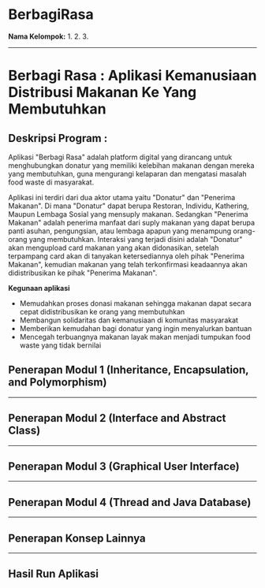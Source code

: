 # BerbagiRasa



**Nama Kelompok:**
1. 
2. 
3. 

---
# Berbagi Rasa : Aplikasi Kemanusiaan Distribusi Makanan Ke Yang Membutuhkan

## Deskripsi Program :

Aplikasi "Berbagi Rasa" adalah platform digital yang dirancang untuk menghubungkan donatur yang memiliki kelebihan makanan dengan mereka yang membutuhkan, guna mengurangi kelaparan dan mengatasi masalah food waste di masyarakat. 

Aplikasi ini terdiri dari dua aktor utama yaitu "Donatur" dan "Penerima Makanan". Di mana "Donatur" dapat berupa Restoran, Individu, Kathering, Maupun Lembaga Sosial yang mensuply makanan. Sedangkan "Penerima Makanan" adalah penerima manfaat dari suply makanan yang dapat berupa panti asuhan, pengungsian, atau lembaga apapun yang menampung orang-orang yang membutuhkan. Interaksi yang terjadi disini adalah  "Donatur" akan mengupload card makanan yang akan didonasikan, setelah terpampang card akan di tanyakan ketersediannya oleh pihak "Penerima Makanan", kemudian makanan yang telah terkonfirmasi keadaannya akan didistribusikan ke pihak "Penerima Makanan".

**Kegunaan aplikasi**
- Memudahkan proses donasi makanan sehingga makanan dapat secara cepat didistribusikan ke orang yang membutuhkan
- Membangun solidaritas dan kemanusiaan di komunitas masyarakat
- Memberikan kemudahan bagi donatur yang ingin menyalurkan bantuan
- Mencegah terbuangnya makanan layak makan menjadi tumpukan food waste yang tidak bernilai

## Penerapan Modul 1 (Inheritance, Encapsulation, and Polymorphism)

---

## Penerapan Modul 2 (Interface and Abstract Class)

---

## Penerapan Modul 3 (Graphical User Interface)

---

## Penerapan Modul 4 (Thread and Java Database)

---

## Penerapan Konsep Lainnya

---

## Hasil Run Aplikasi